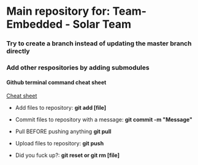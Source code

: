 # Main repository for: Team-Embedded - Solar Team 

### Try to create a branch instead of updating the master branch directly

### Add other respositories by adding submodules


#### Github terminal command cheat sheet
[Cheat sheet](https://education.github.com/git-cheat-sheet-education.pdf)

* Add files to repository: __git add [file]__ 

* Commit files to repository with a message: __git commit -m "Message"__

* Pull BEFORE pushing anything __git pull__

* Upload files to repository: __git push__

* Did you fuck up?: __git reset or git rm [file]__
